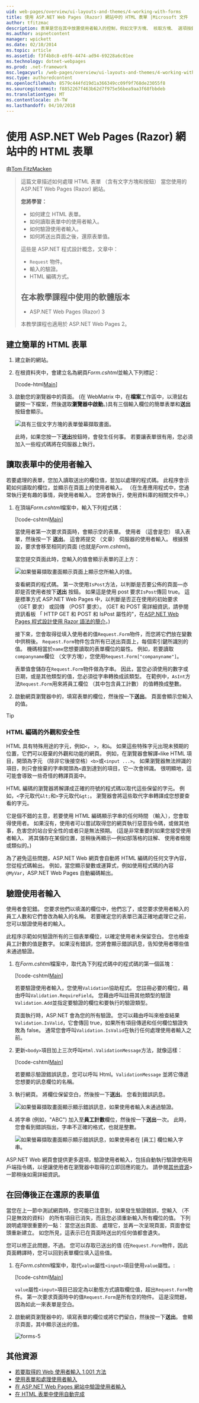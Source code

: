 ```yaml
---
uid: web-pages/overview/ui-layouts-and-themes/4-working-with-forms
title: 使用 ASP.NET Web Pages (Razor) 網站中的 HTML 表單 |Microsoft 文件
author: tfitzmac
description: 表單是您在其中放置使用者輸入的控制，例如文字方塊、 核取方塊、 選項按鈕和下拉式清單的 HTML 文件區段。 使用表單北...
ms.author: aspnetcontent
manager: wpickett
ms.date: 02/10/2014
ms.topic: article
ms.assetid: f3f4b8c8-e8f6-4474-ad94-69228a6c01ee
ms.technology: dotnet-webpages
ms.prod: .net-framework
msc.legacyurl: /web-pages/overview/ui-layouts-and-themes/4-working-with-forms
msc.type: authoredcontent
ms.openlocfilehash: 8579c444fd19d1a366349cc09f9f768de23055f8
ms.sourcegitcommit: f8852267f463b62d7f975e56bea9aa3f68fbbdeb
ms.translationtype: MT
ms.contentlocale: zh-TW
ms.lasthandoff: 04/10/2018
---
```

<a name="working-with-html-forms-in-aspnet-web-pages-razor-sites"></a>使用 ASP.NET Web Pages (Razor) 網站中的 HTML 表單
====================
由[Tom FitzMacken](https://github.com/tfitzmac)

> 這篇文章描述如何處理 HTML 表單 （含有文字方塊和按鈕） 當您使用的 ASP.NET Web Pages (Razor) 網站。
> 
> **您將學習：** 
> 
> - 如何建立 HTML 表單。
> - 如何讀取表單中的使用者輸入。
> - 如何驗證使用者輸入。
> - 如何將送出頁面之後，還原表單值。
> 
> 這些是 ASP.NET 程式設計概念，文章中：
> 
> - `Request` 物件。
> - 輸入的驗證。
> - HTML 編碼方式。
>   
> 
> ## <a name="software-versions-used-in-the-tutorial"></a>在本教學課程中使用的軟體版本
> 
> 
> - ASP.NET Web Pages (Razor) 3
>   
> 
> 本教學課程也適用於 ASP.NET Web Pages 2。


## <a name="creating-a-simple-html-form"></a>建立簡單的 HTML 表單

1. 建立新的網站。
2. 在根資料夾中，會建立名為網頁*Form.cshtml*並輸入下列標記：

    [!code-html[Main](4-working-with-forms/samples/sample1.html)]
3. 啟動您的瀏覽器中的頁面。 (在 WebMatrix 中，在**檔案**工作區中，以滑鼠右鍵按一下檔案，然後選取**瀏覽器中啟動**。)具有三個輸入欄位的簡單表單和**送出**按鈕會顯示。

    ![具有三個文字方塊的表單螢幕擷取畫面。](4-working-with-forms/_static/image1.jpg)

    此時，如果您按一下**送出**按鈕時，會發生任何事。 若要讓表單很有用，您必須加入一些程式碼將在伺服器上執行。

## <a name="reading-user-input-from-the-form"></a>讀取表單中的使用者輸入

若要處理的表單，您加入讀取送出的欄位值，並加以處理的程式碼。 此程序會示範如何讀取的欄位，並顯示在頁面上的使用者輸入。 （在生產應用程式中，您通常執行更有趣的事情，與使用者輸入。 您將會執行，使用資料庫的相關文件中。）

1. 在頂端*Form.cshtml*檔案中，輸入下列程式碼：

    [!code-cshtml[Main](4-working-with-forms/samples/sample2.cshtml)]

    當使用者第一次要求頁面時，會顯示空的表單。 使用者 （這會是您） 填入表單，然後按一下 **送出**。 這會將提交 （文章） 伺服器的使用者輸入。 根據預設，要求會移至相同的頁面 (也就是*Form.cshtml*)。

    當您提交頁面此時，您輸入的值會顯示表單的正上方：

    ![如果螢幕擷取畫面顯示頁面上顯示您所輸入的值。](4-working-with-forms/_static/image2.jpg)

    查看網頁的程式碼。 第一次使用`IsPost`方法，以判斷是否要公佈的頁面&#8212;亦即是否使用者按下**送出** 按鈕。 如果這是使用 post 要求`IsPost`傳回 true。 這是標準方式 ASP.NET Web Pages 中，以判斷是否正在使用的初始要求 （GET 要求） 或回傳 （POST 要求）。 (GET 和 POST 需詳細資訊，請參閱資訊看板 「 HTTP GET 和 POST 和 IsPost 屬性的"，在[ASP.NET Web Pages 程式設計使用 Razor 語法的簡介](https://go.microsoft.com/fwlink/?LinkId=202890#SB_HttpGetPost)。)

    接下來，您會取得從填入使用者的值`Request.Form`物件，而您將它們放在變數中供稍後。 `Request.Form`物件包含所有已送出頁面上，每個索引鍵所識別的值。 機碼相當於`name`您想要讀取的表單欄位的屬性。 例如，若要讀取`companyname`欄位 （文字方塊），您使用`Request.Form["companyname"]`。

    表單值會儲存在`Request.Form`物件做為字串。 因此，當您必須使用的數字或日期，或是其他類型的值，您必須從字串轉換成該類型。 在範例中，`AsInt`方法`Request.Form`用來將員工欄位 （其中包含員工計數） 的值轉換成整數。
2. 啟動網頁瀏覽器中的，填寫表單的欄位，然後按一下**送出**。 頁面會顯示您輸入的值。

> [!TIP] 
> 
> <a id="SB_HTMLEncoding"></a>
> ### <a name="html-encoding-for-appearance-and-security"></a>HTML 編碼的外觀和安全性
> 
> HTML 具有特殊用途的字元，例如`<`， `>`，和`&`。 如果這些特殊字元出現未預期的位置，它們可以廢棄的外觀和功能的網頁。 例如，在瀏覽器會解譯`<`like HTML 項目，開頭為字元 （除非它後接空格）`<b>`或`<input ...>`。 如果瀏覽器無法辨識的項目，則只會捨棄的字串開頭為`<`直到達到的項目，它一次會辨識。 很明顯地，這可能會導致一些奇怪的轉譯頁面中。
> 
> HTML 編碼的瀏覽器將解譯成正確的符號的程式碼以取代這些保留的字元。 例如，`<`字元取代`&lt;`和`>`字元取代`&gt;`。 瀏覽器會將這些取代字串轉譯成您想要查看的字元。
> 
> 它是個不錯的主意，若要使用 HTML 編碼顯示字串的任何時間 （輸入），您會取得使用者。 如果沒有，使用者可以嘗試取得您的網頁執行惡意指令碼，或做其他事，危害您的站台安全性的或者只是無法預期。 (這是非常重要的如果您接受使用者輸入、 將其儲存在某個位置，並稍後再顯示&#8212;例如部落格的註解、 使用者檢閱或類似的。)
> 
> 為了避免這些問題，ASP.NET Web 網頁會自動將 HTML 編碼的任何文字內容，您從程式碼輸出。 例如，當您顯示變數或運算式，例如使用程式碼的內容`@MyVar`，ASP.NET Web Pages 自動編碼輸出。


## <a name="validating-user-input"></a>驗證使用者輸入

使用者會犯錯。 您要求他們以填滿的欄位中，他們忘了，或您要求使用者輸入的員工人數和它們會改為輸入的名稱。 若要確定您的表單已滿正確地處理它之前，您可以驗證使用者的輸入。

此程序示範如何驗證所有的三個表單欄位，以確定使用者未保留空白。 您也檢查員工計數的值是數字。 如果沒有錯誤，您將會顯示錯誤訊息，告知使用者哪些值未通過驗證。

1. 在*Form.cshtml*檔案中，取代為下列程式碼中的程式碼的第一個區塊： 

    [!code-cshtml[Main](4-working-with-forms/samples/sample3.cshtml)]

    若要驗證使用者輸入，您使用`Validation`協助程式。 您註冊必要的欄位，藉由呼叫`Validation.RequireField`。 您藉由呼叫註冊其他類型的驗證`Validation.Add`並指定要驗證的欄位和要執行的驗證類型。

    頁面執行時，ASP.NET 會為您的所有驗證。 您可以藉由呼叫來檢查結果`Validation.IsValid`，它會傳回 true，如果所有項目傳遞和任何欄位驗證失敗為 false。 通常您會呼叫`Validation.IsValid`在執行任何處理使用者輸入之前。
2. 更新`<body>`項目加上三次呼叫`Html.ValidationMessage`方法，就像這樣：

    [!code-cshtml[Main](4-working-with-forms/samples/sample4.cshtml?highlight=8,13,18)]

    若要顯示驗證錯誤訊息，您可以呼叫 Html。`ValidationMessage` 並將它傳遞您想要的訊息欄位的名稱。
3. 執行網頁。 將欄位保留空白，然後按一下**送出**。 您看到錯誤訊息。

    ![如果螢幕擷取畫面顯示顯示錯誤訊息，如果使用者輸入未通過驗證。](4-working-with-forms/_static/image3.jpg)
4. 將字串 (例如，"ABC") 加入至**員工計數**欄位，然後按一下**送出**一次。 此時，您會看到錯誤指出，字串不正確的格式，也就是整數。

    ![如果螢幕擷取畫面顯示顯示錯誤訊息，如果使用者在 [員工] 欄位輸入字串。](4-working-with-forms/_static/image4.jpg)

ASP.NET Web 網頁會提供更多選項，驗證使用者輸入，包括自動執行驗證使用用戶端指令碼，以便讓使用者在瀏覽器中取得的立即回應的能力。 請參閱[其他資源](#Additional_Resources)> 一節稍後如需詳細資訊。

## <a name="restoring-form-values-after-postbacks"></a>在回傳後正在還原的表單值

當您在上一節中測試網頁時，您可能已注意到，如果發生驗證錯誤，您輸入 （不只是無效的資料） 的所有項目已消失，而且您必須重新輸入所有欄位的值。 下列說明處理很重要的一點： 當您送出頁面、 處理它，並再一次呈現頁面，頁面會從頭重新建立。 如您所見，這表示已在頁面時送出的任何值都會遺失。

您可以修正此問題，不過。 您可以存取已送出的值 (在`Request.Form`物件，因此頁面轉譯時，您可以回到表單欄位填入這些值。

1. 在*Form.cshtml*檔案中，取代`value`屬性`<input>`項目使用`value`屬性。: 

    [!code-cshtml[Main](4-working-with-forms/samples/sample5.cshtml?highlight=13,19,25)]

    `value`屬性`<input>`項目已設定為以動態方式讀取欄位值，超出`Request.Form`物件。 第一次要求頁面時中的值`Request.Form`是所有空的物件。 這是沒問題，因為如此一來表單是空白。
2. 啟動網頁瀏覽器中的，填寫表單的欄位或將它們留白，然後按一下**送出**。 會顯示頁面，其中顯示送出的值。

    ![forms-5](4-working-with-forms/_static/image5.jpg)

<a id="Additional_Resources"></a>
## <a name="additional-resources"></a>其他資源

- [若要取得的 Web 使用者輸入 1,001 方法](https://msdn.microsoft.com/library/ms971057.aspx)
- [使用表單和處理使用者輸入](https://msdn.microsoft.com/library/ms525182(VS.90).aspx)
- [在 ASP.NET Web Pages 網站中驗證使用者輸入](https://go.microsoft.com/fwlink/?LinkId=253002)
- [在 HTML 表單中使用自動完成](https://msdn.microsoft.com/library/ms533032(VS.85).aspx)
